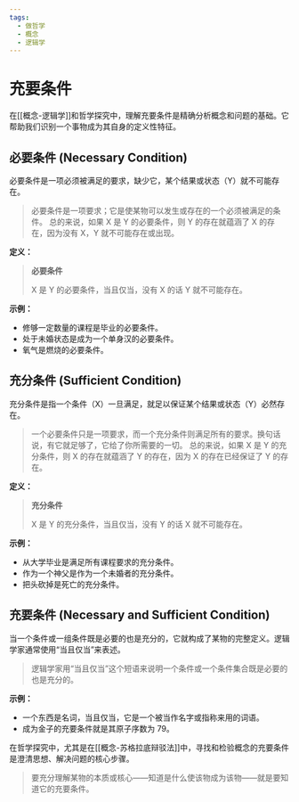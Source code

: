 ```yaml
---
tags:
  - 做哲学
  - 概念
  - 逻辑学
---
```


# 充要条件

在[[概念-逻辑学]]和哲学探究中，理解充要条件是精确分析概念和问题的基础。它帮助我们识别一个事物成为其自身的定义性特征。

## 必要条件 (Necessary Condition)

必要条件是一项必须被满足的要求，缺少它，某个结果或状态（Y）就不可能存在。

> 必要条件是一项要求；它是使某物可以发生或存在的一个必须被满足的条件。
> 总的来说，如果 X 是 Y 的必要条件，则 Y 的存在就蕴涵了 X 的存在，因为没有 X，Y 就不可能存在或出现。

**定义：**
> **必要条件**
>
> X 是 Y 的必要条件，当且仅当，没有 X 的话 Y 就不可能存在。

**示例：**
*   修够一定数量的课程是毕业的必要条件。
*   处于未婚状态是成为一个单身汉的必要条件。
*   氧气是燃烧的必要条件。

## 充分条件 (Sufficient Condition)

充分条件是指一个条件（X）一旦满足，就足以保证某个结果或状态（Y）必然存在。

> 一个必要条件只是一项要求，而一个充分条件则满足所有的要求。换句话说，有它就足够了，它给了你所需要的一切。
> 总的来说，如果 X 是 Y 的充分条件，则 X 的存在就蕴涵了 Y 的存在，因为 X 的存在已经保证了 Y 的存在。

**定义：**
> **充分条件**
>
> X 是 Y 的充分条件，当且仅当，没有 Y 的话 X 就不可能存在。

**示例：**
*   从大学毕业是满足所有课程要求的充分条件。
*   作为一个神父是作为一个未婚者的充分条件。
*   把头砍掉是死亡的充分条件。

## 充要条件 (Necessary and Sufficient Condition)

当一个条件或一组条件既是必要的也是充分的，它就构成了某物的完整定义。逻辑学家通常使用“当且仅当”来表述。

> 逻辑学家用“当且仅当”这个短语来说明一个条件或一个条件集合既是必要的也是充分的。

**示例：**
*   一个东西是名词，当且仅当，它是一个被当作名字或指称来用的词语。
*   成为金子的充要条件就是其原子序数为 79。

在哲学探究中，尤其是在[[概念-苏格拉底辩驳法]]中，寻找和检验概念的充要条件是澄清思想、解决问题的核心步骤。

> 要充分理解某物的本质或核心——知道是什么使该物成为该物——就是要知道它的充要条件。
